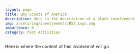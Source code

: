 ```yaml
---
layout: page
title: Boy Scouts of America
description: Here is the description of a blank involvement
img: assets/img/involvements/BSA_Logo.png
importance: 0
category: Past Activities
---
```

Here is where the content of this involvemnt will go
